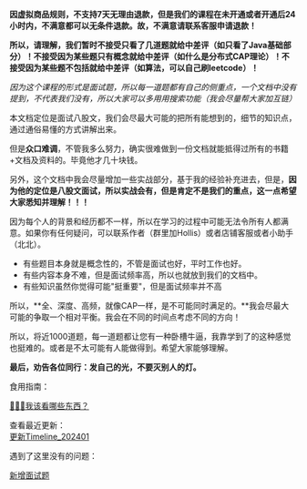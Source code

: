 
**因虚拟商品规则，不支持7天无理由退款，但是我们的课程在未开通或者开通后24小时内，不满意都可以无条件退款。故，不满意请联系客服申请退款！**

**所以，请理解，我们暂时不接受只看了几道题就给中差评（如只看了Java基础部分）！不接受因为某些题只有概念就给中差评（如什么是分布式CAP理论）！不接受因为某些题不包括就给中差评（如算法，可以自己刷leetcode）！**

_因为这个课程的形式是面试题，所以每一道题都有自己的侧重点，一个文档中没有提到，不代表我们没有，所以大家可以多用用搜索功能（我会尽量帮大家加互链）_

本文档定位是面试八股文，我们会尽最大可能的把所有能想到的，细节的知识点，通过通俗易懂的方式讲解出来。

但是**众口难调**，不管我多么努力，确实很难做到一份文档就能抵得过所有的书籍+文档及资料的。毕竟他才几十块钱。

另外，这个文档中我会尽量增加一些实战部分，基于我的经验补充进去，但是，**因为他的定位是八股文面试，所以实战会有，但是肯定不是我们的重点，这一点希望大家悉知并理解！！！**

因为每个人的背景和经历都不一样，所以在学习的过程中可能无法令所有人都满意。如果你有任何疑问，可以联系作者（群里加Hollis）或者店铺客服或者小助手（北北）。

- 有些题目本身就是概念性的，不管是面试也好，平时工作也好。
- 有些内容本身不难，但是面试频率高，所以也就放到我们的文档中。
- 有些知识虽然你觉得可能"挺重要"，但是面试频率并不高

所以，**全、深度、高频，就像CAP一样，是不可能同时满足的。**我会尽最大可能的争取一个相对平衡。我会在不同的时间点考虑不同的方向！

所以，将近1000道题，每一道题都让您有一种卧槽牛逼，我靠学到了的这种感觉也挺难的。或者是不太可能有人能做得到。希望大家能够理解。

**最后，劝告各位同行：发自己的光，不要灭别人的灯。**

食用指南：

[💯💯💯我该看哪些东西？](https://www.yuque.com/hollis666/fo22bm/agp62lnty94r7sgi?view=doc_embed)

查看最近更新：<br />[更新Timeline_202401](https://www.yuque.com/hollis666/fo22bm/hiz01xvskzxi1d1n?view=doc_embed)

遇到了这里没有的问题：

[新增面试题](https://www.yuque.com/hollis666/fo22bm/ok0q2nsuwk8v87nw?view=doc_embed)


